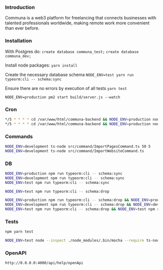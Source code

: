 ### Introduction
Communa is a web3 platform for freelancing that connects businesses with talented professionals worldwide, making remote work more convenient than ever before.

### Installation

With Postgres do:
`create database communa_test;`
`create database communa_dev;`

Install node packages:
`yarn install`

Create the necessary database schema
`NODE_ENV=test yarn run typeorm:cli -- schema:sync`

Ensure there are no errors by execution of all tests
`yarn test`

`NODE_ENV=production pm2 start build/server.js --watch`

### Cron
```sh
*/5 * * * * cd /var/www/html/communa-backend && NODE_ENV=production node build/command/ImportPagesCommand.js 50 5
*/5 * * * * cd /var/www/html/communa-backend && NODE_ENV=production node build/command/ImportWebsiteCommand.js
```

### Commands
```sh
NODE_ENV=development ts-node src/command/ImportPagesCommand.ts 50 5
NODE_ENV=development ts-node src/command/ImportWebsiteCommand.ts
```

### DB
```sh
NODE_ENV=production npm run typeorm:cli -- schema:sync
NODE_ENV=development npm run typeorm:cli -- schema:sync
NODE_ENV=test npm run typeorm:cli -- schema:sync

NODE_ENV=test npm run typeorm:cli -- schema:drop

NODE_ENV=production npm run typeorm:cli -- schema:drop && NODE_ENV=production npm run typeorm:cli -- schema:sync
NODE_ENV=development npm run typeorm:cli -- schema:drop && NODE_ENV=development npm run typeorm:cli -- schema:sync
NODE_ENV=test npm run typeorm:cli -- schema:drop && NODE_ENV=test npm run typeorm:cli -- schema:sync
```

### Tests

```sh
npm yarn test

NODE_ENV=test node --inspect ./node_modules/.bin/mocha --require ts-node/register ./src/test/service/ActivityBuilder.test.ts -g
```

### OpenAPI
```
http://0.0.0.0:4000/api/help/openApi
```
